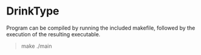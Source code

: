 # DrinkType
Program can be compiled by running the included makefile, followed by the execution of
the resulting executable.

>make
>./main

